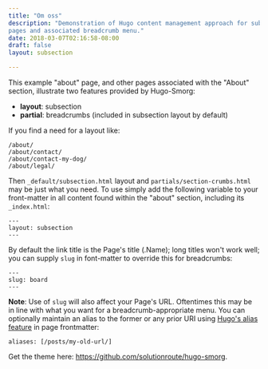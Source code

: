 ```yaml
---
title: "Om oss"
description: "Demonstration of Hugo content management approach for subsection
pages and associated breadcrumb menu."
date: 2018-03-07T02:16:58-08:00
draft: false
layout: subsection

---
```



This example "about" page, and other pages associated with the "About" section,
illustrate two features provided by Hugo-Smorg:

* **layout**: subsection
* **partial**: breadcrumbs (included in subsection layout by default)

If you find a need for a layout like:

	/about/
	/about/contact/
	/about/contact-my-dog/
	/about/legal/

Then `_default/subsection.html` layout and `partials/section-crumbs.html` may be just
what you need. To use simply add the following variable to your front-matter in all
content found within the "about" section, including its `_index.html`:

	---
	layout: subsection
	---

By default the link title is the Page's title (.Name); long titles won't work
well; you can supply `slug` in font-matter to override this for breadcrumbs:

	---
	slug: board
	---

**Note**: Use of `slug` will also affect your Page's URL. Oftentimes this may
be in line with what you want for a breadcrumb-appropriate menu. You can
optionally maintain an alias to the former or any prior URI using [Hugo's alias
feature](https://gohugo.io/content-management/urls/#how-hugo-aliases-work) in
page frontmatter:

	aliases: [/posts/my-old-url/]


Get the theme here: https://github.com/solutionroute/hugo-smorg.
